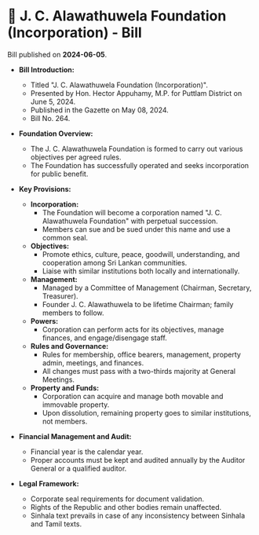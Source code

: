 # 📄  J. C. Alawathuwela Foundation (Incorporation) - Bill

Bill published on **2024-06-05**.

- **Bill Introduction:**
  - Titled "J. C. Alawathuwela Foundation (Incorporation)".
  - Presented by Hon. Hector Appuhamy, M.P. for Puttlam District on June 5, 2024. 
  - Published in the Gazette on May 08, 2024. 
  - Bill No. 264.

- **Foundation Overview:**
  - The J. C. Alawathuwela Foundation is formed to carry out various objectives per agreed rules.
  - The Foundation has successfully operated and seeks incorporation for public benefit.

- **Key Provisions:**
  - **Incorporation:** 
    - The Foundation will become a corporation named "J. C. Alawathuwela Foundation" with perpetual succession.
    - Members can sue and be sued under this name and use a common seal.
  - **Objectives:** 
    - Promote ethics, culture, peace, goodwill, understanding, and cooperation among Sri Lankan communities.
    - Liaise with similar institutions both locally and internationally.
  - **Management:** 
    - Managed by a Committee of Management (Chairman, Secretary, Treasurer).
    - Founder J. C. Alawathuwela to be lifetime Chairman; family members to follow.
  - **Powers:** 
    - Corporation can perform acts for its objectives, manage finances, and engage/disengage staff.
  - **Rules and Governance:** 
    - Rules for membership, office bearers, management, property admin, meetings, and finances.
    - All changes must pass with a two-thirds majority at General Meetings.
  - **Property and Funds:**
    - Corporation can acquire and manage both movable and immovable property.
    - Upon dissolution, remaining property goes to similar institutions, not members.

- **Financial Management and Audit:**
  - Financial year is the calendar year.
  - Proper accounts must be kept and audited annually by the Auditor General or a qualified auditor.

- **Legal Framework:**
  - Corporate seal requirements for document validation.
  - Rights of the Republic and other bodies remain unaffected.
  - Sinhala text prevails in case of any inconsistency between Sinhala and Tamil texts.
